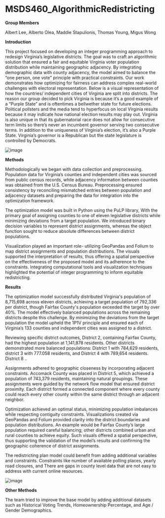 # MSDS460_AlgorithmicRedistricting

**Group Members**

Albert Lee,
Alberto Olea,
Maddie Stapulionis,
Thomas Young,
Migus Wong


**Introduction**

This project focused on developing an integer programming approach to redesign Virginia’s legislative districts. The goal was to craft an algorithmic solution that ensured a fair and equitable Virginia voter population distribution while maintaining geographic adjacency. By integrating demographic data with county adjacency, the model aimed to balance the “one person, one vote” principle with practical constraints. Our work demonstrates how optimizing for fairness can address complex real-world challenges with electoral representation. Below is a visual representation of how the countries/ independent cities of Virginia are split into districts. The reason our group decided to pick Virginia is because it’s a good example of a “Purple State” and is oftentimes a bellwether state for future elections. Political pollsters and the media tend to hyperfocus on local Virginia results because it may indicate how national election results may play out. Virginia is also unique in that its gubernatorial race does not allow for consecutive term limits so there’s never an incumbent governor serving two consecutive terms. In addition to the uniqueness of Virginia’s election, it’s also a Purple State. Virginia’s governor is a Republican but the state legislature is controlled by Democrats.

![image](https://github.com/user-attachments/assets/edc5e4f3-1234-4b18-8794-5484258227de)

**Methods**

Methodologically we began with data collection and preprocessing. Population data for Virginia’s counties and independent cities was sourced from public census records, while adjacency information between counties was obtained from the U.S. Census Bureau. Preprocessing ensured consistency by reconciling mismatched entries between population and adjacency datasets and preparing the data for integration into the optimization framework.

The optimization model was built in Python using the PuLP library, With the primary goal of assigning counties to one of eleven legislative districts while minimizing deviations from a target population. We introduced binary decision variables to represent district assignments, whereas the object function sought to reduce absolute differences between district populations. 

Visualization played an important role- utilizing GeoPandas and Folium to map district assignments and population distributions. The visuals supported the interpretation of results, thus offering a spatial perspective on the effectiveness of the proposed model and its adherence to the constraints. Integrating computational tools and visualization techniques highlighted the potential of integer programming to inform equitable redistricting. 

**Results**

The optimization model successfully distributed Virginia's population of 8,715,698 across eleven districts, achieving a target population of 792,336 per district, though Fairfax County's population exceeded the target by over 40%. The model effectively balanced populations across the remaining districts despite this challenge. By minimizing the deviations from the target population the model upheld the 1P1V principle and ensured each of Virginia’s 133 counties and independent cities was assigned to a district. 

Reviewing specific district outcomes, District 2, containing Fairfax County, had the highest population at 1,141,878 residents. Other districts demonstrated more balanced populations: District 1 with 784,629 residents, district 3 with 777.058 residents, and District 4 with 789,654 residents. District 8 ..

Assignments adhered to geographic closeness by incorporating adjacent constraints. Accomack County was placed in District 5, which achieved a population of 743,379 residents, maintaining natural groupings. These assignments were guided by the network flow model that ensured district proximity. Each district formed a connected component where every county could reach every other county within the same district through an adjacent neighbor.

Optimization achieved an optimal status, minimizing population imbalances while respecting contiguity constraints. Visualizations created via GeoPandas and Folium provided clarity into the district boundaries and population distributions. An example would be Fairfax County’s large population required careful balancing; other districts combined urban and rural counties to achieve equity. Such visuals offered a spatial perspective, thus supporting the validation of the model’s results and confirming the geographic coherence of district assignments.

The redistricting plan model could benefit from adding additional variables and constraints. Constraints like number of available polling places, yearly road closures, and  There are gaps in county level data that are not easy to address with current online resources.

![image](https://github.com/user-attachments/assets/7bdcae69-eb9e-45ab-b273-924b770b9ee4)

**Other Methods**

The team tried to improve the base model by adding additional datasets such as Historical Voting Trends, Homeownership Percentage, and Age / Gender Demographics.
